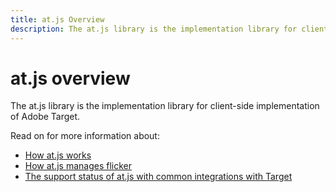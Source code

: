 ```yaml
---
title: at.js Overview
description: The at.js library is the implementation library for client-side implementation of Adobe Target.
---
```


# at.js overview

The at.js library is the implementation library for client-side implementation of Adobe Target.

Read on for more information about:

* [How at.js works](how-atjs-works.md)
* [How at.js manages flicker](manage-flicker-with-atjs.md)
* [The support status of at.js with common integrations with Target](target-atjs-integrations.md)
